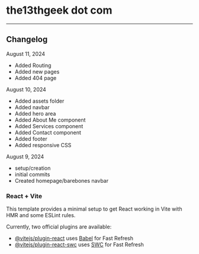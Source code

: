 # the13thgeek dot com
---

## Changelog
August 11, 2024
- Added Routing
- Added new pages
- Added 404 page

August 10, 2024
- Added assets folder
- Added navbar
- Added hero area
- Added About Me component
- Added Services component
- Added Contact component
- Added footer
- Added responsive CSS

August 9, 2024
- setup/creation
- initial commits
- Created homepage/barebones navbar

### React + Vite

This template provides a minimal setup to get React working in Vite with HMR and some ESLint rules.

Currently, two official plugins are available:

- [@vitejs/plugin-react](https://github.com/vitejs/vite-plugin-react/blob/main/packages/plugin-react/README.md) uses [Babel](https://babeljs.io/) for Fast Refresh
- [@vitejs/plugin-react-swc](https://github.com/vitejs/vite-plugin-react-swc) uses [SWC](https://swc.rs/) for Fast Refresh

